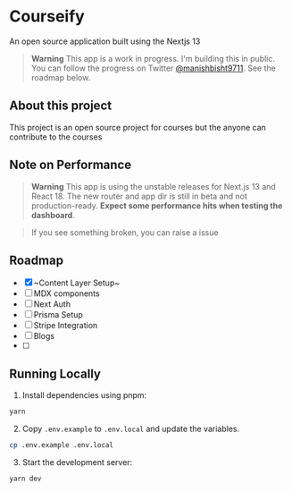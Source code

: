 # Courseify

An open source application built using the Nextjs 13

> **Warning**
> This app is a work in progress. I'm building this in public. You can follow the progress on Twitter [@manishbisht9711](https://twitter.com/manishbisht9711).
> See the roadmap below.

## About this project

This project is an open source project for courses but the anyone can contribute to the courses

## Note on Performance

> **Warning**
> This app is using the unstable releases for Next.js 13 and React 18. The new router and app dir is still in beta and not production-ready.
> **Expect some performance hits when testing the dashboard**.

> If you see something broken, you can raise a issue

## Roadmap

- [x] ~Content Layer Setup~
- [ ] MDX components
- [ ] Next Auth
- [ ] Prisma Setup
- [ ] Stripe Integration
- [ ] Blogs
- [ ]

## Running Locally

1. Install dependencies using pnpm:

```sh
yarn
```

2. Copy `.env.example` to `.env.local` and update the variables.

```sh
cp .env.example .env.local
```

3. Start the development server:

```sh
yarn dev
```
